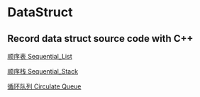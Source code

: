 # DataStruct
Record data struct source code with C++
---------
[顺序表 Sequential_List](https://github.com/MaJesTySA/DataStruct/blob/master/seq_List.h)

[顺序栈 Sequential_Stack](https://github.com/MaJesTySA/DataStruct/blob/master/seq_Stack.h)

[循环队列 Circulate Queue](https://github.com/MaJesTySA/DataStruct/blob/master/Cir_Queue.h)
